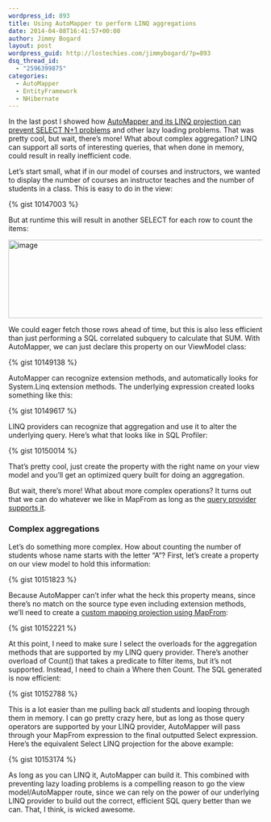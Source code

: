 ```yaml
---
wordpress_id: 893
title: Using AutoMapper to perform LINQ aggregations
date: 2014-04-08T16:41:57+00:00
author: Jimmy Bogard
layout: post
wordpress_guid: http://lostechies.com/jimmybogard/?p=893
dsq_thread_id:
  - "2596399875"
categories:
  - AutoMapper
  - EntityFramework
  - NHibernate
---
```

In the last post I showed how [AutoMapper and its LINQ projection can prevent SELECT N+1 problems](http://lostechies.com/jimmybogard/2014/04/03/using-automapper-to-prevent-select-n1-problems/) and other lazy loading problems. That was pretty cool, but wait, there’s more! What about complex aggregation? LINQ can support all sorts of interesting queries, that when done in memory, could result in really inefficient code.

Let’s start small, what if in our model of courses and instructors, we wanted to display the number of courses an instructor teaches and the number of students in a class. This is easy to do in the view:

{% gist 10147003 %}

But at runtime this will result in another SELECT for each row to count the items:

[<img style="border-top: 0px;border-right: 0px;border-bottom: 0px;padding-top: 0px;padding-left: 0px;border-left: 0px;padding-right: 0px" border="0" alt="image" src="http://lostechies.com/jimmybogard/files/2014/04/image_thumb.png" width="527" height="155" />](http://lostechies.com/jimmybogard/files/2014/04/image.png)

We could eager fetch those rows ahead of time, but this is also less efficient than just performing a SQL correlated subquery to calculate that SUM. With AutoMapper, we can just declare this property on our ViewModel class:

{% gist 10149138 %}

AutoMapper can recognize extension methods, and automatically looks for System.Linq extension methods. The underlying expression created looks something like this:

{% gist 10149617 %}

LINQ providers can recognize that aggregation and use it to alter the underlying query. Here’s what that looks like in SQL Profiler:

{% gist 10150014 %}

That’s pretty cool, just create the property with the right name on your view model and you’ll get an optimized query built for doing an aggregation.

But wait, there’s more! What about more complex operations? It turns out that we can do whatever we like in MapFrom as long as the [query provider supports it](http://msdn.microsoft.com/en-us/library/bb738550(v=vs.110).aspx).

### Complex aggregations

Let’s do something more complex. How about counting the number of students whose name starts with the letter “A”? First, let’s create a property on our view model to hold this information:

{% gist 10151823 %}

Because AutoMapper can’t infer what the heck this property means, since there’s no match on the source type even including extension methods, we’ll need to create a [custom mapping projection using MapFrom](https://github.com/AutoMapper/AutoMapper/wiki/Projection):

{% gist 10152221 %}

At this point, I need to make sure I select the overloads for the aggregation methods that are supported by my LINQ query provider. There’s another overload of Count() that takes a predicate to filter items, but it’s not supported. Instead, I need to chain a Where then Count. The SQL generated is now efficient:

{% gist 10152788 %}

This is a lot easier than me pulling back _all_ students and looping through them in memory. I can go pretty crazy here, but as long as those query operators are supported by your LINQ provider, AutoMapper will pass through your MapFrom expression to the final outputted Select expression. Here’s the equivalent Select LINQ projection for the above example:

{% gist 10153174 %}

As long as you can LINQ it, AutoMapper can build it. This combined with preventing lazy loading problems is a compelling reason to go the view model/AutoMapper route, since we can rely on the power of our underlying LINQ provider to build out the correct, efficient SQL query better than we can. That, I think, is wicked awesome.